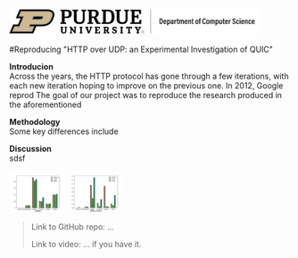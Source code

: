 <img src="purdue-cs-logo.jpg" alt="drawing" width="450"/>

#Reproducing "HTTP over UDP: an Experimental Investigation of QUIC"

**Introducion**   
Across the years, the HTTP protocol has gone through a few iterations, with each new iteration hoping to improve
on the previous one. In 2012, Google reprod
The goal of our project was to reproduce the research produced in the aforementioned 

**Methodology**     
Some key differences include 


**Discussion**   
sdsf

<p float="left">
  <img src="200kbps.jpg" width="100" />
  <img src="10mbps1.5loss.png" width="100" /> 
</p>

> Link to GitHub repo: ...
>
> Link to video: ... if you have it.
